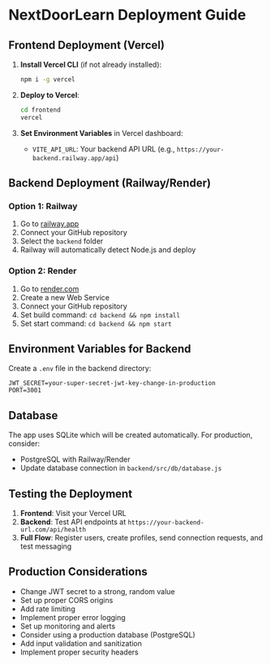 # NextDoorLearn Deployment Guide

## Frontend Deployment (Vercel)

1. **Install Vercel CLI** (if not already installed):
   ```bash
   npm i -g vercel
   ```

2. **Deploy to Vercel**:
   ```bash
   cd frontend
   vercel
   ```

3. **Set Environment Variables** in Vercel dashboard:
   - `VITE_API_URL`: Your backend API URL (e.g., `https://your-backend.railway.app/api`)

## Backend Deployment (Railway/Render)

### Option 1: Railway
1. Go to [railway.app](https://railway.app)
2. Connect your GitHub repository
3. Select the `backend` folder
4. Railway will automatically detect Node.js and deploy

### Option 2: Render
1. Go to [render.com](https://render.com)
2. Create a new Web Service
3. Connect your GitHub repository
4. Set build command: `cd backend && npm install`
5. Set start command: `cd backend && npm start`

## Environment Variables for Backend

Create a `.env` file in the backend directory:
```env
JWT_SECRET=your-super-secret-jwt-key-change-in-production
PORT=3001
```

## Database

The app uses SQLite which will be created automatically. For production, consider:
- PostgreSQL with Railway/Render
- Update database connection in `backend/src/db/database.js`

## Testing the Deployment

1. **Frontend**: Visit your Vercel URL
2. **Backend**: Test API endpoints at `https://your-backend-url.com/api/health`
3. **Full Flow**: Register users, create profiles, send connection requests, and test messaging

## Production Considerations

- Change JWT secret to a strong, random value
- Set up proper CORS origins
- Add rate limiting
- Implement proper error logging
- Set up monitoring and alerts
- Consider using a production database (PostgreSQL)
- Add input validation and sanitization
- Implement proper security headers
